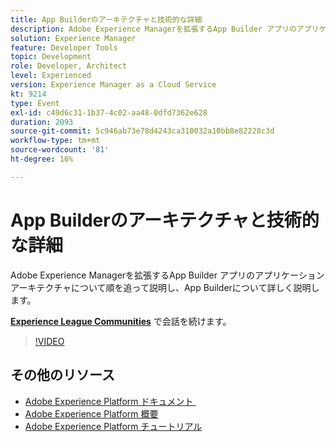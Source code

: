 ```yaml
---
title: App Builderのアーキテクチャと技術的な詳細
description: Adobe Experience Managerを拡張するApp Builder アプリのアプリケーションアーキテクチャについて順を追って説明し、App Builderについて詳しく説明します。
solution: Experience Manager
feature: Developer Tools
topic: Development
role: Developer, Architect
level: Experienced
version: Experience Manager as a Cloud Service
kt: 9214
type: Event
exl-id: c49d6c31-1b37-4c02-aa48-0dfd7362e628
duration: 2093
source-git-commit: 5c946ab73e78d4243ca310032a10bb8e82228c3d
workflow-type: tm+mt
source-wordcount: '81'
ht-degree: 16%

---
```


# App Builderのアーキテクチャと技術的な詳細

Adobe Experience Managerを拡張するApp Builder アプリのアプリケーションアーキテクチャについて順を追って説明し、App Builderについて詳しく説明します。

**[Experience League Communities](https://adobe.ly/3uragoI)** で会話を続けます。

>[!VIDEO](https://video.tv.adobe.com/v/337709/?quality=12&learn=on&hidetitle=true)

## その他のリソース

- [Adobe Experience Platform ドキュメント &#x200B;](https://experienceleague.adobe.com/docs/experience-platform.html?lang=ja)
- [Adobe Experience Platform 概要](https://experienceleague.adobe.com/docs/experience-platform/landing/home.html?lang=ja)
- [Adobe Experience Platform チュートリアル](https://experienceleague.adobe.com/docs/platform-learn/tutorials/overview.html?lang=ja)
